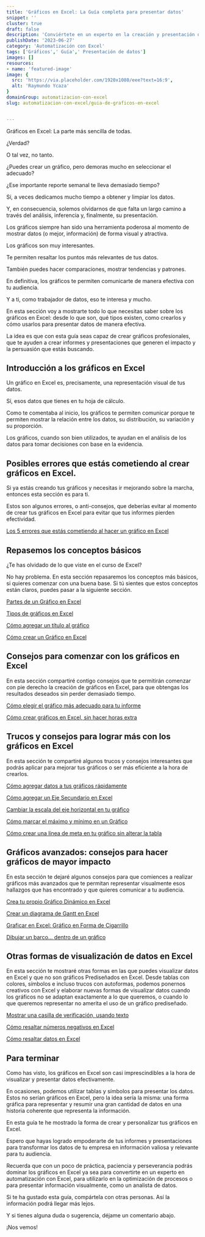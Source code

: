 ```yaml
---
title: 'Gráficos en Excel: La Guía completa para presentar datos'
snippet: ''
cluster: true
draft: false 
description: 'Conviértete en un experto en la creación y presentación de gráficos en Excel. Domina las habilidades necesarias para visualizar tus datos de manera efectiva.'
publishDate: '2023-06-27'
category: 'Automatización con Excel'
tags: ['Gráficos',' Guía',' Presentación de datos']
images: []
resources: 
- name: 'featured-image'
image: {
  src: 'https://via.placeholder.com/1920x1080/eee?text=16:9',
  alt: 'Raymundo Ycaza'
}
domainGroup: automatizacion-con-excel
slug: automatizacion-con-excel/guia-de-graficos-en-excel


---
```


Gráficos en Excel: La parte más sencilla de todas.

¿Verdad?

O tal vez, no tanto.

¿Puedes crear un gráfico, pero demoras mucho en seleccionar el adecuado?

¿Ese importante reporte semanal te lleva demasiado tiempo?

Sí, a veces dedicamos mucho tiempo a obtener y limpiar los datos.

Y, en consecuencia, solemos olvidarnos de que falta un largo camino a través del análisis, inferencia y, finalmente, su presentación.

Los gráficos siempre han sido una herramienta poderosa al momento de mostrar datos (o mejor, información) de forma visual y atractiva.

Los gráficos son muy interesantes.

Te permiten resaltar los puntos más relevantes de tus datos.

También puedes hacer comparaciones, mostrar tendencias y patrones.

En definitiva, los gráficos te permiten comunicarte de manera efectiva con tu audiencia.

Y a ti, como trabajador de datos, eso te interesa y mucho.

En esta sección voy a mostrarte todo lo que necesitas saber sobre los gráficos en Excel: desde lo que son, qué tipos existen, como crearlos y cómo usarlos para presentar datos de manera efectiva.

La idea es que con esta guía seas capaz de crear gráficos profesionales, que te ayuden a crear informes y presentaciones que generen el impacto y la persuasión que estás buscando.

## Introducción a los gráficos en Excel

Un gráfico en Excel es, precisamente, una representación visual de tus datos.

Sí, esos datos que tienes en tu hoja de cálculo.

Como te comentaba al inicio, los gráficos te permiten comunicar porque te permiten mostrar la relación entre los datos, su distribución, su variación y su proporción.

Los gráficos, cuando son bien utilizados, te ayudan en el análisis de los datos para tomar decisiones con base en la evidencia.

## Posibles errores que estás cometiendo al crear gráficos en Excel.

Si ya estás creando tus gráficos y necesitas ir mejorando sobre la marcha, entonces esta sección es para ti.

Estos son algunos errores, o anti-consejos, que deberías evitar al momento de crear tus gráficos en Excel para evitar que tus informes pierden efectividad.

[Los 5 errores que estás cometiendo al hacer un gráfico en Excel](/blog/automatizacion-con-excel/5-errores-grafico-en-excel/)

## Repasemos los conceptos básicos

¿Te has olvidado de lo que viste en el curso de Excel?

No hay problema. En esta sección repasaremos los conceptos más básicos, si quieres comenzar con una buena base. Si tú sientes que estos conceptos están claros, puedes pasar a la siguiente sección.

[Partes de un Gráfico en Excel](/blog/automatizacion-con-excel/partes-de-un-grafico/)

[Tipos de gráficos en Excel](/blog/automatizacion-con-excel/tipos-de-graficos-en-excel/)

[Cómo agregar un título al gráfico](/blog/automatizacion-con-excel/agregar-un-titulo-al-grafico/)

[Cómo crear un Gráfico en Excel](/blog/automatizacion-con-excel/como-crear-un-grafico-en-excel/)

## Consejos para comenzar con los gráficos en Excel

En esta sección compartiré contigo consejos que te permitirán comenzar con pie derecho la creación de gráficos en Excel, para que obtengas los resultados deseados sin perder demasiado tiempo.

[Cómo elegir el gráfico más adecuado para tu informe](/blog/automatizacion-con-excel/como-elegir-el-grafico-mas-adecuado/)

[Cómo crear gráficos en Excel, sin hacer horas extra](/blog/automatizacion-con-excel/como-crear-graficos-en-excel/)

## Trucos y consejos para lograr más con los gráficos en Excel

En esta sección te compartiré algunos trucos y consejos interesantes que podrás aplicar para mejorar tus gráficos o ser más eficiente a la hora de crearlos.

[Cómo agregar datos a tus gráficos rápidamente](/blog/automatizacion-con-excel/graficos-de-excel/)

[Cómo agregar un Eje Secundario en Excel](/blog/automatizacion-con-excel/eje-secundario-en-excel/)

[Cambiar la escala del eje horizontal en tu gráfico](/blog/automatizacion-con-excel/escala-del-eje-horizontal/)

[Cómo marcar el máximo y mínimo en un Gráfico](/blog/automatizacion-con-excel/maximo-y-minimo/)

[Cómo crear una línea de meta en tu gráfico sin alterar la tabla](/blog/automatizacion-con-excel/crear-una-linea-de-meta/)

## Gráficos avanzados: consejos para hacer gráficos de mayor impacto

En esta sección te dejaré algunos consejos para que comiences a realizar gráficos más avanzados que te permitan representar visualmente esos hallazgos que has encontrado y que quieres comunicar a tu audiencia.

[Crea tu propio Gráfico Dinámico en Excel](/blog/automatizacion-con-excel/grafico-dinamico-en-excel/)

[Crear un diagrama de Gantt en Excel](/blog/automatizacion-con-excel/diagrama-de-gantt-en-excel/)

[Graficar en Excel: Gráfico en Forma de Cigarrillo](/blog/automatizacion-con-excel/)

[Dibujar un barco… dentro de un gráfico](/blog/automatizacion-con-excel/graficar-en-excel/)

## Otras formas de visualización de datos en Excel

En esta sección te mostraré otras formas en las que puedes visualizar datos en Excel y que no son gráficos Prediseñados en Excel. Desde tablas con colores, símbolos e incluso trucos con autoformas, podemos ponernos creativos con Excel y elaborar nuevas formas de visualizar datos cuando los gráficos no se adaptan exactamente a lo que queremos, o cuando lo que queremos representar no amerita el uso de un gráfico prediseñado.

[Mostrar una casilla de verificación, usando texto](/blog/automatizacion-con-excel/casilla-de-verificacion/)

[Cómo resaltar números negativos en Excel](/blog/automatizacion-con-excel/resaltar-numeros-negativos-en-excel/)

[Cómo resaltar datos en Excel](/blog/automatizacion-con-excel/resaltar-en-excel/)

## Para terminar

Como has visto, los gráficos en Excel son casi imprescindibles a la hora de visualizar y presentar datos efectivamente.

En ocasiones, podemos utilizar tablas y símbolos para presentar los datos. Estos no serían gráficos en Excel, pero la idea sería la misma: una forma gráfica para representar y resumir una gran cantidad de datos en una historia coherente que representa la información.

En esta guía te he mostrado la forma de crear y personalizar tus gráficos en Excel.

Espero que hayas logrado empoderarte de tus informes y presentaciones para transformar los datos de tu empresa en información valiosa y relevante para tu audiencia.

Recuerda que con un poco de práctica, paciencia y perseverancia podrás dominar los gráficos en Excel ya sea para convertirte en un experto en automatización con Excel, para utilizarlo en la optimización de procesos o para presentar información visualmente, como un analista de datos.

Si te ha gustado esta guía, compártela con otras personas. Así la información podrá llegar más lejos.

Y si tienes alguna duda o sugerencia, déjame un comentario abajo.

¡Nos vemos!
